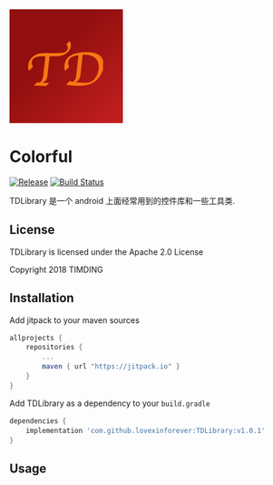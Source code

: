 <img src="screenshots/TD.png" width="200">

# Colorful
[![Release](https://jitpack.io/v/lovexinforever/TDLibrary.svg)](https://jitpack.io/#lovexinforever/TDLibrary) [![Build Status](https://travis-ci.org/garretyoder/Colorful.svg?branch=master)](https://travis-ci.org/garretyoder/Colorful)


TDLibrary 是一个 android 上面经常用到的控件库和一些工具类.

## License

TDLibrary is licensed under the Apache 2.0 License

Copyright 2018 TIMDING


## Installation
Add jitpack to your maven sources
```groovy
allprojects {
    repositories {
        ...
        maven { url "https://jitpack.io" }
    }
}
```
Add TDLibrary as a dependency to your `build.gradle`
```groovy
dependencies {
    implementation 'com.github.lovexinforever:TDLibrary:v1.0.1'
}
```

## Usage